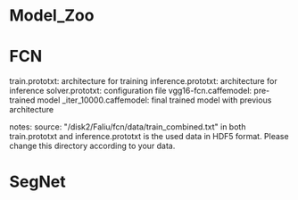 # Model_Zoo

# FCN
  train.prototxt: architecture for training
  inference.prototxt: architecture for inference
  solver.prototxt: configuration file
  vgg16-fcn.caffemodel: pre-trained model
  _iter_10000.caffemodel: final trained model with previous architecture

notes:
source: "/disk2/Faliu/fcn/data/train_combined.txt" in both train.prototxt and inference.prototxt is the used data in HDF5 format. Please change this directory according to your data.


# SegNet

